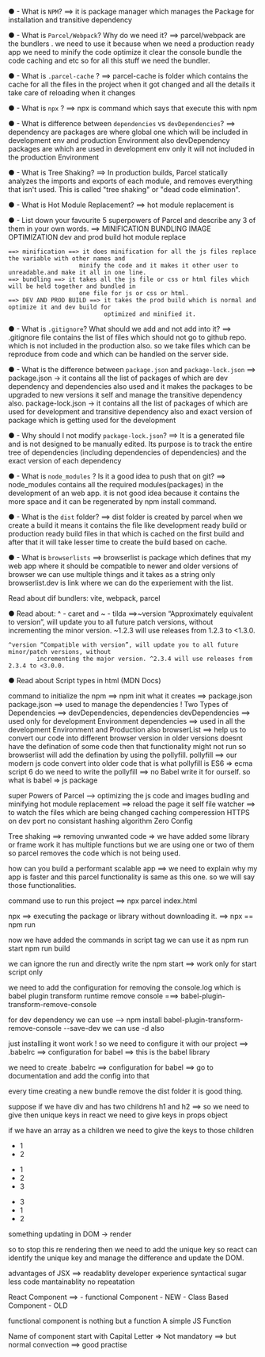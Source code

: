 ● - What is `NPM`?
==> it is package manager which manages the Package for installation and transitive dependency

● - What is `Parcel/Webpack`? Why do we need it?
==> parcel/webpack are the bundlers . we need to use it because when we need a production ready app we need to
        minify the code
        optimize it
        clear the console 
        bundle the code 
        caching and etc 
        so for all this stuff we need the bundler.

● - What is `.parcel-cache` ?
==> parcel-cache is folder which contains the cache for all the files in the project when it got changed and all the details it take care of reloading when it changes

● - What is `npx` ?
==> npx is command which says that execute this with npm 

● - What is difference between `dependencies` vs `devDependencies`?
==> dependency are packages are where global one which will be included in development env and production Environment also 
    devDependency packages are which are used in development env only it will not included in the production
Environment  

● - What is Tree Shaking?
==>  In production builds, Parcel statically analyzes the imports and exports of each module, and removes everything that isn't used. This is called "tree shaking" or "dead code elimination".

● - What is Hot Module Replacement?
==> hot module replacement is 


● - List down your favourite 5 superpowers of Parcel and describe any 3 of them in your
own words.
==> MINIFICATION
    BUNDLING
    IMAGE OPTIMIZATION
    dev and prod build
    hot module replace 

    ==> minification ==> it does minification for all the js files replace the variable with other names and 
                        minify the code and it makes it other user to unreadable.and make it all in one line.
    ==> bundling ==> it takes all the js file or css or html files which will be held together and bundled in
                        one file for js or css or html.
    ==> DEV AND PROD BUILD ==> it takes the prod build which is normal and optimize it and dev build for 
                               optimized and minified it.

● - What is `.gitignore`? What should we add and not add into it?
==> .gitignore file contains the list of files which should not go to github repo. which is not included in
    the production also.
    so we take files which can be reproduce from code and which can be handled on the server side. 
     


● - What is the difference between `package.json` and `package-lock.json`
==> package.json -> it contains all the list of packages of which are dev dependency and dependencies also used and it makes the packages to be upgraded to new versions it self and manage the transitive dependency also.
    package-lock.json -> it contains all the list of packages of which are used for development and transitive dependency also and exact version of package which is getting used for the development 

● - Why should I not modify `package-lock.json`?
==> It is a generated file and is not designed to be manually edited. Its purpose is to track the entire tree of dependencies (including dependencies of dependencies) and the exact version of each dependency

● - What is `node_modules` ? Is it a good idea to push that on git?
==> node_modules contains all the required modules(packages) in the development of an web app. it is not good idea because it contains the more space and it can be regenerated by npm install command.

● - What is the `dist` folder?
==> dist folder is created by parcel when we create a build it means it contains the file like development ready build or production ready build files in that which is cached on the first build and after that it will take lesser time to create the build based on cache.

● - What is `browserlists`
==> browserlist is package which defines that my web app where it should be compatible to newer and older versions of browser we can use multiple things and it takes as a string only 
    browserlist.dev is link where we can do the experiement with the list.

Read about dif bundlers: vite, webpack, parcel

● Read about: ^ - caret and ~ - tilda
==>~version “Approximately equivalent to version”, will update you to all future patch versions, without    
            incrementing the minor version. ~1.2.3 will use releases from 1.2.3 to <1.3.0.

    ^version “Compatible with version”, will update you to all future minor/patch versions, without 
            incrementing the major version. ^2.3.4 will use releases from 2.3.4 to <3.0.0.

● Read about Script types in html (MDN Docs)

command to initialize the npm ==> npm init
what it creates ==> package.json
package.json ==> used to manage the dependencies ! 
                Two Types of Dependencies ==> devDependencies, dependencies 
                devDependencies ==> used only for development Environment
                dependencies ==> used in all the development Environment and Production also 
                browserList ==> help us to convert our code into different browser version 
                                in older versions doesnt have the defination of some code then 
                                    that functionality might not run so browserlist will add the defination by using the pollyfill.
pollyfill ==> our modern js code convert into older code that is what pollyfill is
ES6 => ecma script 6
do we need to write the pollyfill ==> no Babel write it for ourself.
so what is babel => js package

super Powers of Parcel --> optimizing the js code and images 
                           budling and minifying 
                           hot module replacement ==> reload the page it self 
                           file watcher ==> to watch the files which are being changed 
                           caching 
                           comperession 
                           HTTPS on dev
                           port no
                           consistant hashing algorithm 
                           Zero Config 
                           
Tree shaking ==> removing unwanted code 
             => we have added some library or frame work it has multiple functions but we are using one or two of them so parcel removes the code which is not being used.

how can you build a performant scalable app ==> we need to explain why my app is faster and this parcel functionality is same as this one. so we will say those functionalities.


command use to run this project ==> npx parcel index.html

npx ==> executing the package or library without downloading it. ==> npx == npm run 

now we have added the commands in script tag we can use it as 
    npm run start
    npm run build

we can ignore the run and directly write the  npm start ==> work only for start script only 

<!--  parcel don;t remove the console.log  -->
we need to add the configuration for removing the console.log 
which is babel plugin transform runtime remove console 
    ===> babel-plugin-transform-remove-console

for dev dependency we can use --> npm install babel-plugin-transform-remove-console --save-dev
    we can use -d also 

just installing it wont work ! so we need to configure it with our project ==> 
    .babelrc ==> configuration for babel ==> this is the babel library 

we need to create .babelrc ==> configuration for babel ==> go to documentation and add the config into that

every time creating a new bundle remove the dist folder it is good thing.


suppose if we have div and has two childrens h1 and h2 ==> so we need to give then unique keys 
in react we need to give keys in props object 

if we have an array as a children we need to give the keys to those children

<!-- Todo :- why we need to give the keys ==> read about reconciliation ==> diffing algorithm -->
<!-- suppose we have ul and has two li -->

<ul>
    <li>1</li>
    <li>2</li>
</ul>

<ul>
    <li>1</li>
    <li>2</li>
    <li>3</li>
</ul>
<!-- if we add it in the end it will be okay for react it will add and react will render it and update it  -->
<ul>
    <li>3</li>
    <li>1</li>
    <li>2</li>
</ul>

<!-- if we add it in the top there will be so much process needed for react to update this he need to rerender whole dom tree  -->

something updating in DOM -> render

so to stop this re rendering then we need to add the unique key so react can identify the unique key and manage the difference and update the DOM.



 <!-- TODO : what is difference between JSX and HTML ?   -->
 <!-- TODO : usage of JSX, multiple tags inside JSX, create img tag in jsx  -->
 <!-- TODO : Babel does more things we need to check into babel.com  -->




 advantages of JSX ==>
    readablity 
    developer experience
    syntactical sugar 
    less code 
    mantainablity 
    no repeatation 


React Component ==> 
    - functional Component - NEW
    - Class Based Component - OLD 

functional component is nothing but a function A simple JS Function 

Name of component start with Capital Letter => Not mandatory ==> but normal convection ==> good practise

